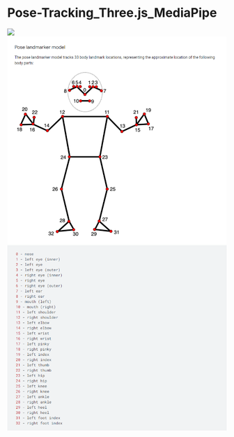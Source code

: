 # Pose-Tracking_Three.js_MediaPipe

<img width="800" src="pose_detector.webp" />
<img width="800" src="pose_detector_guide-1.png" />
<img width="800" src="pose_detector_guide-2.png" />